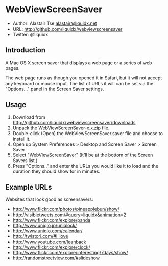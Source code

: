 WebViewScreenSaver
==================

 - Author: Alastair Tse <alastair@liquidx.net>
 - URL: http://github.com/liquidx/webviewscreensaver
 - Twitter: @liquidx

Introduction
------------
A Mac OS X screen saver that displays a web page or a series of web pages.

The web page runs as though you opened it in Safari, but it will not accept
any keyboard or mouse input. The list of URLs it will can be set via
the "Options..." panel in the Screen Saver settings.

Usage
-----

1. Download from http://github.com/liquidx/webviewscreensaver/downloads
2. Unpack the WebViewScreenSaver-x.x.zip file.
3. Double-click (Open) the WebViewScreenSaver.saver file and choose to install
   it.
4. Open up System Preferences > Desktop and Screen Saver > Screen Saver
5. Select "WebViewScreenSaver" (It'll be at the bottom of the Screen Savers list.)
6. Press "Options.." and enter the URLs you would like it to load and the
   duration they should show for in minutes.

Example URLs
------------

Websites that look good as screensavers:

 - http://www.flickr.com/photos/pineapplebun/show/
 - http://visibletweets.com/#query=liquidx&animation=2
 - http://www.flickr.com/explore/panda
 - http://www.uniqlo.jp/uniqlock/
 - http://www.uniqlo.com/calendar/
 - http://twistori.com/#i_love
 - http://www.youtube.com/leanback
 - http://www.flickr.com/explore/clock/
 - http://www.flickr.com/explore/interesting/7days/show/
 - http://randomstreetview.com/#slideshow
